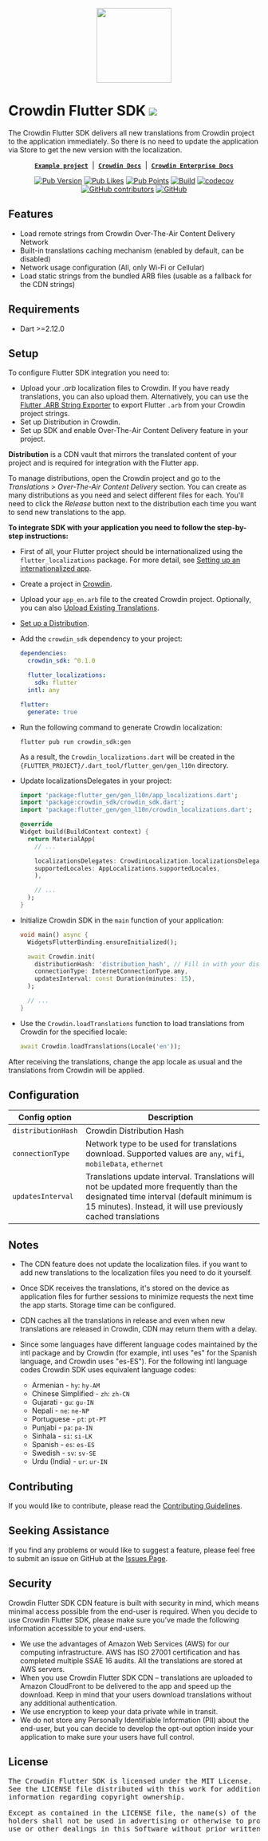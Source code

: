[<p align='center'><img src='https://support.crowdin.com/assets/logos/crowdin-dark-symbol.png' data-canonical-src='https://support.crowdin.com/assets/logos/crowdin-dark-symbol.png' width='150' height='150' align='center'/></p>](https://crowdin.com)

# Crowdin Flutter SDK [<img src="https://img.shields.io/badge/beta-yellow"/>](https://github.com/crowdin/flutter-sdk)

The Crowdin Flutter SDK delivers all new translations from Crowdin project to the application immediately. So there is no need to update the application via Store to get the new version with the localization.

<div align="center">

[**`Example project`**](https://github.com/crowdin/flutter-sdk/tree/main/example) &nbsp;|&nbsp;
[**`Crowdin Docs`**](https://support.crowdin.com/content-delivery)  &nbsp;|&nbsp;
[**`Crowdin Enterprise Docs`**](https://support.crowdin.com/enterprise/content-delivery/)

[![Pub Version](https://img.shields.io/pub/v/crowdin_sdk?cacheSeconds=9000)](https://pub.dev/packages/crowdin_sdk)
[![Pub Likes](https://img.shields.io/pub/likes/crowdin_sdk)](https://pub.dev/packages/crowdin_sdk)
[![Pub Points](https://img.shields.io/pub/points/crowdin_sdk?cacheSeconds=1000)](https://pub.dev/packages/crowdin_sdk)
[![Build](https://github.com/crowdin/flutter-sdk/actions/workflows/build.yml/badge.svg)](https://github.com/crowdin/flutter-sdk/actions/workflows/build.yml)
[![codecov](https://codecov.io/gh/crowdin/flutter-sdk/branch/main/graph/badge.svg?token=NDQW4BO0EK)](https://codecov.io/gh/crowdin/flutter-sdk)
[![GitHub contributors](https://img.shields.io/github/contributors/crowdin/flutter-sdk?cacheSeconds=9000)](https://github.com/crowdin/flutter-sdk/graphs/contributors)
[![GitHub](https://img.shields.io/github/license/crowdin/flutter-sdk?cacheSeconds=20000)](https://github.com/crowdin/flutter-sdk/blob/master/LICENSE)

</div>

## Features

- Load remote strings from Crowdin Over-The-Air Content Delivery Network
- Built-in translations caching mechanism (enabled by default, can be disabled)
- Network usage configuration (All, only Wi-Fi or Cellular)
- Load static strings from the bundled ARB files (usable as a fallback for the CDN strings)

## Requirements

* Dart >=2.12.0

## Setup

To configure Flutter SDK integration you need to:

- Upload your *.arb* localization files to Crowdin. If you have ready translations, you can also upload them. Alternatively, you can use the [Flutter .ARB String Exporter](https://store.crowdin.com/arb-export) to export Flutter `.arb` from your Crowdin project strings.
- Set up Distribution in Crowdin.
- Set up SDK and enable Over-The-Air Content Delivery feature in your project.

**Distribution** is a CDN vault that mirrors the translated content of your project and is required for integration with the Flutter app.

To manage distributions, open the Crowdin project and go to the *Translations* > *Over-The-Air Content Delivery* section. You can create as many distributions as you need and select different files for each. You'll need to click the *Release* button next to the distribution each time you want to send new translations to the app.

**To integrate SDK with your application you need to follow the step-by-step instructions:**

- First of all, your Flutter project should be internationalized using the `flutter_localizations` package. For more detail, see [Setting up an internationalized app](https://docs.flutter.dev/development/accessibility-and-localization/internationalization#setting-up).
- Create a project in [Crowdin](https://crowdin.com/).
- Upload your `app_en.arb` file to the created Crowdin project. Optionally, you can also [Upload Existing Translations](https://support.crowdin.com/uploading-translations/).
- [Set up a Distribution](https://support.crowdin.com/content-delivery/#distribution-setup).
- Add the `crowdin_sdk` dependency to your project:

  ```yml
  dependencies:
    crowdin_sdk: ^0.1.0

    flutter_localizations:
      sdk: flutter
    intl: any

  flutter:
    generate: true
  ```

- Run the following command to generate Crowdin localization:

  ```consloe
  flutter pub run crowdin_sdk:gen
  ```

  As a result, the `Crowdin_localizations.dart` will be created in the `{FLUTTER_PROJECT}/.dart_tool/flutter_gen/gen_l10n` directory.

- Update localizationsDelegates in your project:

  ```dart
  import 'package:flutter_gen/gen_l10n/app_localizations.dart';
  import 'package:crowdin_sdk/crowdin_sdk.dart';
  import 'package:flutter_gen/gen_l10n/crowdin_localizations.dart';
  ```

  ```dart
  @override
  Widget build(BuildContext context) {
    return MaterialApp(
      // ...

      localizationsDelegates: CrowdinLocalization.localizationsDelegates,
      supportedLocales: AppLocalizations.supportedLocales,
      ),

      // ...
    );
  }
  ```

- Initialize Crowdin SDK in the `main` function of your application:

   ```dart
   void main() async {
     WidgetsFlutterBinding.ensureInitialized();

     await Crowdin.init(
       distributionHash: 'distribution_hash', // Fill in with your distribution hash
       connectionType: InternetConnectionType.any,
       updatesInterval: const Duration(minutes: 15),
     );

     // ...
   }
   ```

- Use the `Crowdin.loadTranslations` function to load translations from Crowdin for the specified locale:

  ```dart
  await Crowdin.loadTranslations(Locale('en'));
  ```

After receiving the translations, change the app locale as usual and the translations from Crowdin will be applied.

## Configuration

| Config option      | Description                                                                                                                                                                                           |
|--------------------|-------------------------------------------------------------------------------------------------------------------------------------------------------------------------------------------------------|
| `distributionHash` | Crowdin Distribution Hash                                                                                                                                                                             |
| `connectionType`   | Network type to be used for translations download. Supported values are `any`, `wifi`, `mobileData`, `ethernet`                                                                                       |
| `updatesInterval`  | Translations update interval. Translations will not be updated more frequently than the designated time interval (default minimum is 15 minutes). Instead, it will use previously cached translations |

## Notes

- The CDN feature does not update the localization files. if you want to add new translations to the localization files you need to do it yourself.
- Once SDK receives the translations, it's stored on the device as application files for further sessions to minimize requests the next time the app starts. Storage time can be configured.
- CDN caches all the translations in release and even when new translations are released in Crowdin, CDN may return them with a delay.
- Since some languages have different language codes maintained by the intl package and by Crowdin (for example, intl uses "es" for the Spanish language, and Crowdin uses "es-ES"). For the following intl language codes Crowdin SDK uses equivalent language codes:

  - Armenian - `hy`: `hy-AM`
  - Chinese Simplified - `zh`: `zh-CN`
  - Gujarati - `gu`: `gu-IN`
  - Nepali - `ne`: `ne-NP`
  - Portuguese - `pt`: `pt-PT`
  - Punjabi - `pa`: `pa-IN`
  - Sinhala - `si`: `si-LK`
  - Spanish - `es`: `es-ES`
  - Swedish - `sv`: `sv-SE`
  - Urdu (India) - `ur`: `ur-IN`

## Contributing

If you would like to contribute, please read the [Contributing Guidelines](https://github.com/crowdin/flutter-sdk/blob/main/CONTRIBUTING.md).

## Seeking Assistance

If you find any problems or would like to suggest a feature, please feel free to submit an issue on GitHub at the [Issues Page](https://github.com/crowdin/flutter-sdk/issues).

## Security

Crowdin Flutter SDK CDN feature is built with security in mind, which means minimal access possible from the end-user is required.
When you decide to use Crowdin Flutter SDK, please make sure you’ve made the following information accessible to your end-users.

- We use the advantages of Amazon Web Services (AWS) for our computing infrastructure. AWS has ISO 27001 certification and has completed multiple SSAE 16 audits. All the translations are stored at AWS servers.
- When you use Crowdin Flutter SDK CDN – translations are uploaded to Amazon CloudFront to be delivered to the app and speed up the download. Keep in mind that your users download translations without any additional authentication.
- We use encryption to keep your data private while in transit.
- We do not store any Personally Identifiable Information (PII) about the end-user, but you can decide to develop the opt-out option inside your application to make sure your users have full control.

## License
<pre>
The Crowdin Flutter SDK is licensed under the MIT License.
See the LICENSE file distributed with this work for additional 
information regarding copyright ownership.

Except as contained in the LICENSE file, the name(s) of the above copyright 
holders shall not be used in advertising or otherwise to promote the sale, 
use or other dealings in this Software without prior written authorization.
</pre>
